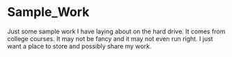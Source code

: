 Sample_Work
===========

Just some sample work I have laying about on the hard drive. 
It comes from college courses.
It may not be fancy and it may not even run right.
I just want a place to store and possibly share my work.
